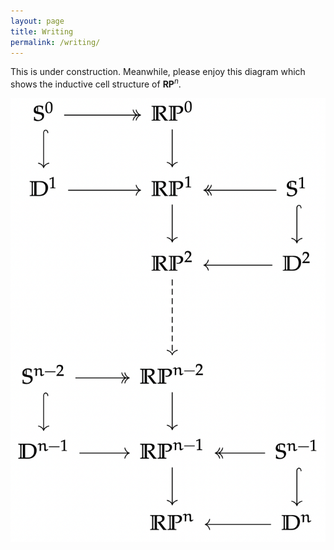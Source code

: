 ```yaml
---
layout: page
title: Writing
permalink: /writing/
---
```


This is under construction. Meanwhile, please enjoy this diagram which shows the inductive cell structure of $\mathbf{RP}^{n}$.

![Cell structure of real projective space](\assets\pictures\main\projective_cell_structure.png)
